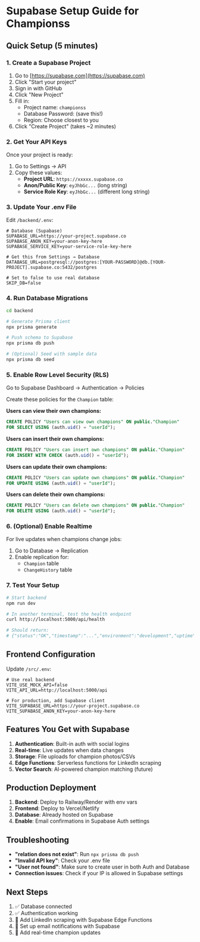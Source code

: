 # Supabase Setup Guide for Championss

## Quick Setup (5 minutes)

### 1. Create a Supabase Project

1. Go to [https://supabase.com](https://supabase.com)
2. Click "Start your project"
3. Sign in with GitHub
4. Click "New Project"
5. Fill in:
   - Project name: `championss`
   - Database Password: (save this!)
   - Region: Choose closest to you
6. Click "Create Project" (takes ~2 minutes)

### 2. Get Your API Keys

Once your project is ready:

1. Go to Settings → API
2. Copy these values:
   - **Project URL**: `https://xxxxx.supabase.co`
   - **Anon/Public Key**: `eyJhbGc...` (long string)
   - **Service Role Key**: `eyJhbGc...` (different long string)

### 3. Update Your .env File

Edit `/backend/.env`:

```env
# Database (Supabase)
SUPABASE_URL=https://your-project.supabase.co
SUPABASE_ANON_KEY=your-anon-key-here
SUPABASE_SERVICE_KEY=your-service-role-key-here

# Get this from Settings → Database
DATABASE_URL=postgresql://postgres:[YOUR-PASSWORD]@db.[YOUR-PROJECT].supabase.co:5432/postgres

# Set to false to use real database
SKIP_DB=false
```

### 4. Run Database Migrations

```bash
cd backend

# Generate Prisma client
npx prisma generate

# Push schema to Supabase
npx prisma db push

# (Optional) Seed with sample data
npx prisma db seed
```

### 5. Enable Row Level Security (RLS)

Go to Supabase Dashboard → Authentication → Policies

Create these policies for the `Champion` table:

**Users can view their own champions:**
```sql
CREATE POLICY "Users can view own champions" ON public."Champion"
FOR SELECT USING (auth.uid() = "userId");
```

**Users can insert their own champions:**
```sql
CREATE POLICY "Users can insert own champions" ON public."Champion"
FOR INSERT WITH CHECK (auth.uid() = "userId");
```

**Users can update their own champions:**
```sql
CREATE POLICY "Users can update own champions" ON public."Champion"
FOR UPDATE USING (auth.uid() = "userId");
```

**Users can delete their own champions:**
```sql
CREATE POLICY "Users can delete own champions" ON public."Champion"
FOR DELETE USING (auth.uid() = "userId");
```

### 6. (Optional) Enable Realtime

For live updates when champions change jobs:

1. Go to Database → Replication
2. Enable replication for:
   - `Champion` table
   - `ChangeHistory` table

### 7. Test Your Setup

```bash
# Start backend
npm run dev

# In another terminal, test the health endpoint
curl http://localhost:5000/api/health

# Should return:
# {"status":"OK","timestamp":"...","environment":"development","uptime":...}
```

## Frontend Configuration

Update `/src/.env`:

```env
# Use real backend
VITE_USE_MOCK_API=false
VITE_API_URL=http://localhost:5000/api

# For production, add Supabase client
VITE_SUPABASE_URL=https://your-project.supabase.co
VITE_SUPABASE_ANON_KEY=your-anon-key-here
```

## Features You Get with Supabase

1. **Authentication**: Built-in auth with social logins
2. **Real-time**: Live updates when data changes
3. **Storage**: File uploads for champion photos/CSVs
4. **Edge Functions**: Serverless functions for LinkedIn scraping
5. **Vector Search**: AI-powered champion matching (future)

## Production Deployment

1. **Backend**: Deploy to Railway/Render with env vars
2. **Frontend**: Deploy to Vercel/Netlify
3. **Database**: Already hosted on Supabase
4. **Enable**: Email confirmations in Supabase Auth settings

## Troubleshooting

- **"relation does not exist"**: Run `npx prisma db push`
- **"Invalid API key"**: Check your .env file
- **"User not found"**: Make sure to create user in both Auth and Database
- **Connection issues**: Check if your IP is allowed in Supabase settings

## Next Steps

1. ✅ Database connected
2. ✅ Authentication working
3. 🔄 Add LinkedIn scraping with Supabase Edge Functions
4. 🔄 Set up email notifications with Supabase
5. 🔄 Add real-time champion updates